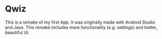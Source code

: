 # Qwiz

This is a remake of my first App. It was originally made with Android Studio and Java. This remake includes more functionality (e.g. settings) and better, beautiful UI.
